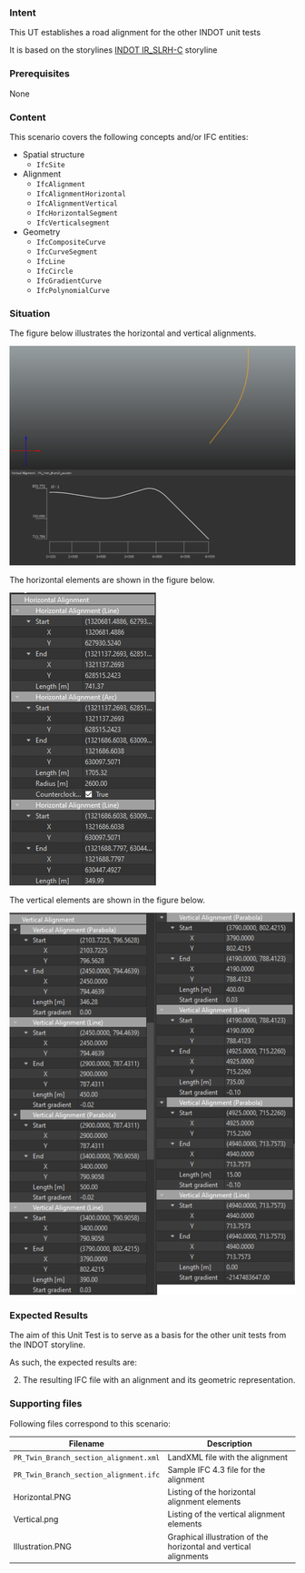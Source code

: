 ### Intent

This UT establishes a road alignment for the other INDOT unit tests

It is based on the storylines [INDOT IR_SLRH-C](https://app.box.com/file/731742565663?s=x8prri9nbc1n0x2bjaezeqxvkr9o03sw) storyline

### Prerequisites

None

### Content

This scenario covers the following concepts and/or IFC entities:

- Spatial structure
    - `IfcSite`
- Alignment
    - `IfcAlignment`
    - `IfcAlignmentHorizontal`
    - `IfcAlignmentVertical`
    - `IfcHorizontalSegment`
    - `IfcVerticalsegment`
- Geometry
    - `IfcCompositeCurve`
    - `IfcCurveSegment`
    - `IfcLine`
    - `IfcCircle`
    - `IfcGradientCurve`
    - `IfcPolynomialCurve`

### Situation

The figure below illustrates the horizontal and vertical alignments.

![](../Alignment-INDOT/Illustration.PNG)

The horizontal elements are shown in the figure below.

![](../Alignment-INDOT/Horizontal.png)

The vertical elements are shown in the figure below.

![](../Alignment-INDOT/Vertical.png)

### Expected Results

The aim of this Unit Test is to serve as a basis for the other unit tests from the INDOT storyline.

As such, the expected results are:

2. The resulting IFC file with an alignment and its geometric representation.

### Supporting files

Following files correspond to this scenario:

| Filename                               | Description                                                  |
| -------------------------------------- | ------------------------------------------------------------ |
| `PR_Twin_Branch_section_alignment.xml` | LandXML file with the alignment                              |
| `PR_Twin_Branch_section_alignment.ifc` | Sample IFC 4.3 file for the alignment                        |
| Horizontal.PNG                         | Listing of the horizontal alignment elements                 |
| Vertical.png                           | Listing of the vertical alignment elements                   |
| Illustration.PNG                       | Graphical illustration of the horizontal and vertical alignments |
